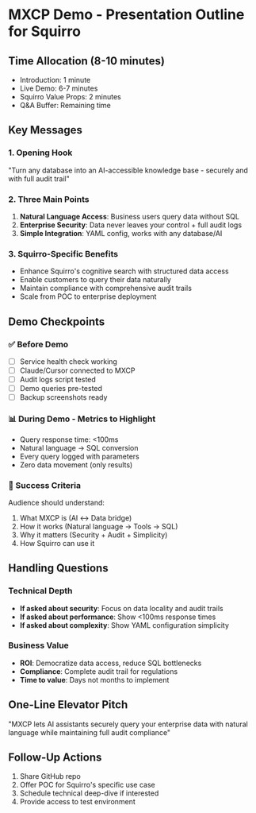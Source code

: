 # MXCP Demo - Presentation Outline for Squirro

## Time Allocation (8-10 minutes)
- Introduction: 1 minute
- Live Demo: 6-7 minutes  
- Squirro Value Props: 2 minutes
- Q&A Buffer: Remaining time

## Key Messages

### 1. Opening Hook
"Turn any database into an AI-accessible knowledge base - securely and with full audit trail"

### 2. Three Main Points
1. **Natural Language Access**: Business users query data without SQL
2. **Enterprise Security**: Data never leaves your control + full audit logs  
3. **Simple Integration**: YAML config, works with any database/AI

### 3. Squirro-Specific Benefits
- Enhance Squirro's cognitive search with structured data access
- Enable customers to query their data naturally
- Maintain compliance with comprehensive audit trails
- Scale from POC to enterprise deployment

## Demo Checkpoints

### ✅ Before Demo
- [ ] Service health check working
- [ ] Claude/Cursor connected to MXCP
- [ ] Audit logs script tested
- [ ] Demo queries pre-tested
- [ ] Backup screenshots ready

### 📊 During Demo - Metrics to Highlight
- Query response time: <100ms
- Natural language → SQL conversion
- Every query logged with parameters
- Zero data movement (only results)

### 🎯 Success Criteria
Audience should understand:
1. What MXCP is (AI ↔ Data bridge)
2. How it works (Natural language → Tools → SQL)
3. Why it matters (Security + Audit + Simplicity)
4. How Squirro can use it

## Handling Questions

### Technical Depth
- **If asked about security**: Focus on data locality and audit trails
- **If asked about performance**: Show <100ms response times
- **If asked about complexity**: Show YAML configuration simplicity

### Business Value
- **ROI**: Democratize data access, reduce SQL bottlenecks
- **Compliance**: Complete audit trail for regulations
- **Time to value**: Days not months to implement

## One-Line Elevator Pitch
"MXCP lets AI assistants securely query your enterprise data with natural language while maintaining full audit compliance"

## Follow-Up Actions
1. Share GitHub repo
2. Offer POC for Squirro's specific use case
3. Schedule technical deep-dive if interested
4. Provide access to test environment
